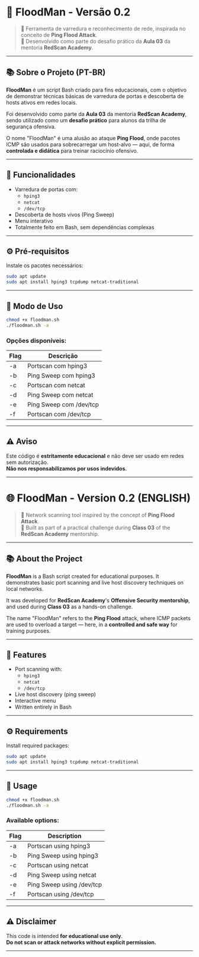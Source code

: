# 🚀 FloodMan - Versão 0.2

> 📡 Ferramenta de varredura e reconhecimento de rede, inspirada no conceito de **Ping Flood Attack**.  
> 🧠 Desenvolvido como parte do desafio prático da **Aula 03** da mentoria **RedScan Academy**.

---

## 📚 Sobre o Projeto (PT-BR)

**FloodMan** é um script Bash criado para fins educacionais, com o objetivo de demonstrar técnicas básicas de varredura de portas e descoberta de hosts ativos em redes locais.

Foi desenvolvido como parte da **Aula 03** da mentoria **RedScan Academy**, sendo utilizado como um **desafio prático** para alunos da trilha de segurança ofensiva.

O nome "FloodMan" é uma alusão ao ataque **Ping Flood**, onde pacotes ICMP são usados para sobrecarregar um host-alvo — aqui, de forma **controlada e didática** para treinar raciocínio ofensivo.

---

## 🧰 Funcionalidades

- Varredura de portas com:
  - `hping3`
  - `netcat`
  - `/dev/tcp`
- Descoberta de hosts vivos (Ping Sweep)
- Menu interativo
- Totalmente feito em Bash, sem dependências complexas

---

## ⚙️ Pré-requisitos

Instale os pacotes necessários:

```bash
sudo apt update
sudo apt install hping3 tcpdump netcat-traditional
```

---

## 🚀 Modo de Uso

```bash
chmod +x floodman.sh
./floodman.sh -a
```

### Opções disponíveis:

| Flag | Descrição                  |
|------|----------------------------|
| -a   | Portscan com hping3        |
| -b   | Ping Sweep com hping3      |
| -c   | Portscan com netcat        |
| -d   | Ping Sweep com netcat      |
| -e   | Ping Sweep com /dev/tcp    |
| -f   | Portscan com /dev/tcp      |

---

## ⚠️ Aviso

Este código é **estritamente educacional** e não deve ser usado em redes sem autorização.  
**Não nos responsabilizamos por usos indevidos.**

---

# 🌐 FloodMan - Version 0.2 (ENGLISH)

> 📡 Network scanning tool inspired by the concept of **Ping Flood Attack**.  
> 🧠 Built as part of a practical challenge during **Class 03** of the **RedScan Academy** mentorship.

---

## 📚 About the Project

**FloodMan** is a Bash script created for educational purposes. It demonstrates basic port scanning and live host discovery techniques on local networks.

It was developed for **RedScan Academy**'s **Offensive Security mentorship**, and used during **Class 03** as a hands-on challenge.

The name "FloodMan" refers to the **Ping Flood** attack, where ICMP packets are used to overload a target — here, in a **controlled and safe way** for training purposes.

---

## 🧰 Features

- Port scanning with:
  - `hping3`
  - `netcat`
  - `/dev/tcp`
- Live host discovery (ping sweep)
- Interactive menu
- Written entirely in Bash

---

## ⚙️ Requirements

Install required packages:

```bash
sudo apt update
sudo apt install hping3 tcpdump netcat-traditional
```

---

## 🚀 Usage

```bash
chmod +x floodman.sh
./floodman.sh -a
```

### Available options:

| Flag | Description                 |
|------|-----------------------------|
| -a   | Portscan using hping3       |
| -b   | Ping Sweep using hping3     |
| -c   | Portscan using netcat       |
| -d   | Ping Sweep using netcat     |
| -e   | Ping Sweep using /dev/tcp   |
| -f   | Portscan using /dev/tcp     |

---

## ⚠️ Disclaimer

This code is intended **for educational use only**.  
**Do not scan or attack networks without explicit permission.**

---


